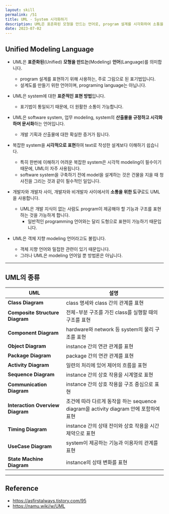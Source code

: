 ```yaml
---
layout: skill
permalink: /51
title: UML - System 시각화하기
description: UML은 표준화된 모형을 만드는 언어로, program 설계를 시각화하여 소통을 원활하게 합니다.
date: 2023-07-02
---
```



## Unified Modeling Language

- UML은 **표준화된**(Unified) **모형을 만드는**(Modeling) **언어**(Language)를 의미합니다.
    - program 설계를 표현하기 위해 사용하는, 주로 그림으로 된 표기법입니다.
    - 설계도를 만들기 위한 언어이며, programing language는 아닙니다.

- UML은 system에 대한 **표준적인 표현 방법**입니다.
    - 표기법이 통일되기 때문에, 더 원활한 소통이 가능합니다.

- UML은 software system, 업무 modeling, system의 **산출물을 규정하고 시각화하며 문서화**하는 언어입니다.
    - 개발 기획과 산출물에 대한 확실한 증거가 됩니다.

- 복잡한 system을 **시각적으로 표현**하여 text로 작성한 설계보다 이해하기 쉽습니다.
    - 특히 한번에 이해하기 어려운 복잡한 system은 시각적 modeling이 필수이기 때문에, UML이 자주 사용됩니다.
    - software system을 구축하기 전에 model을 설계하는 것은 건물을 지을 때 청사진을 그리는 것과 같이 필수적인 일입니다.

- 개발자와 개발자 사이, 개발자와 비개발자 사이에서의 **소통을 위한 도구**로도 UML을 사용합니다.
    - UML은 개발 지식이 없는 사람도 program이 제공해야 할 기능과 구조를 표현하는 것을 가능하게 합니다.
        - 일반적인 programming 언어와는 달리 도형으로 표현이 가능하기 때문입니다.

- UML은 객체 지향 modeling 언어라고도 불립니다.
    - 객체 지향 언어와 밀접한 관련이 있기 때문입니다.
    - 그러나 UML은 modeling 언어일 뿐 방법론은 아닙니다.


---


## UML의 종류

| UML | 설명 |
| --- | --- |
| **Class Diagram** | class 명세와 class 간의 관계를 표현 |
| **Composite Structure Diagram** | 전체-부분 구조를 가진 class를 실행할 때의 구조를 표현 |
| **Component Diagram** | hardware와 network 등 system의 물리 구조를 표현 |
| **Object Diagram** | instance 간의 연관 관계를 표현 |
| **Package Diagram** | package 간의 연관 관계를 표현 |
| **Activity Diagram** | 일련의 처리에 있어 제어의 흐름을 표현 |
| **Sequence Diagram** | instance 간의 상호 작용을 시계열로 표현 |
| **Communication Diagram** | instance 간의 상호 작용을 구조 중심으로 표현 |
| **Interaction Overview Diagram** | 조건에 따라 다르게 동작을 하는 sequence diagram을 activity diagram 안에 포함하여 표현 |
| **Timing Diagram** | instance 간의 상태 전이와 상호 작용을 시간 제약으로 표현 |
| **UseCase Diagram** | system이 제공하는 기능과 이용자의 관계를 표현 |
| **State Machine Diagram** | instance의 상태 변화를 표현 |


---


## Reference

- <https://asfirstalways.tistory.com/95>
- <https://namu.wiki/w/UML>
